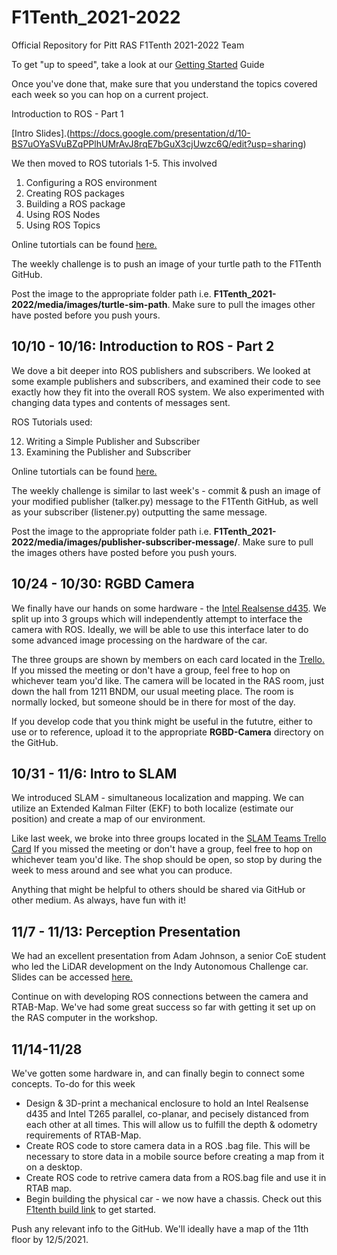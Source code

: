 # F1Tenth_2021-2022
Official Repository for Pitt RAS F1Tenth 2021-2022 Team 

To get "up to speed", take a look at our [Getting Started](https://docs.google.com/document/d/1MPcZuDyK1n8SSpPkCYEtRkjRHpZaNV0-Qj5Cd3Ra4kE/edit?usp=sharing) Guide

Once you've done that, make sure that you understand the topics covered each week so you can hop on a current project.

Introduction to ROS - Part 1

[Intro Slides].(https://docs.google.com/presentation/d/10-BS7uOYaSVuBZqPPlhUMrAvJ8rqE7bGuX3cjUwzc6Q/edit?usp=sharing)

We then moved to ROS tutorials 1-5. This involved

1. Configuring a ROS environment
2. Creating ROS packages 
3. Building a ROS package
4. Using ROS Nodes
5. Using ROS Topics

Online tutortials can be found [here.](http://wiki.ros.org/ROS/Tutorials)

The weekly challenge is to push an image of your turtle path to the F1Tenth GitHub.

Post the image to the appropriate folder path i.e. **F1Tenth_2021-2022/media/images/turtle-sim-path**. Make sure to pull the images other have posted before you push yours. 

## 10/10 - 10/16: Introduction to ROS - Part 2

We dove a bit deeper into ROS publishers and subscribers. We looked at some example publishers and subscribers, and examined their code to see exactly how they fit into the overall ROS system. We also experimented with changing data types and contents of messages sent. 

ROS Tutorials used: 

12. Writing a Simple Publisher and Subscriber 
13. Examining the Publisher and Subscriber 

Online tutortials can be found [here.](http://wiki.ros.org/ROS/Tutorials)

The weekly challenge is similar to last week's - commit & push an image of your modified publisher (talker.py) message to the F1Tenth GitHub, as well as your subscriber (listener.py) outputting the same message.

Post the image to the appropriate folder path i.e. **F1Tenth_2021-2022/media/images/publisher-subscriber-message/**. Make sure to pull the images others have posted before you push yours. 


## 10/24 - 10/30: RGBD Camera 

We finally have our hands on some hardware - the [Intel Realsense d435](https://www.intelrealsense.com/depth-camera-d435/). We split up into 3 groups which will independently attempt to interface the camera with ROS. Ideally, we will be able to use this interface later to do some advanced image processing on the hardware of the car. 

The three groups are shown by members on each card located in the [Trello.](https://trello.com/b/ofsd7s9F/weekly-sprint) If you missed the meeting or don't have a group, feel free to hop on whichever team you'd like. The camera will be located in the RAS room, just down the hall from 1211 BNDM, our usual meeting place. The room is normally locked, but someone should be in there for most of the day. 

If you develop code that you think might be useful in the fututre, either to use or to reference, upload it to the appropriate **RGBD-Camera** directory on the GitHub. 

## 10/31 - 11/6: Intro to SLAM

We introduced SLAM - simultaneous localization and mapping. We can utilize an Extended Kalman Filter (EKF) to both localize (estimate our position) and create a map of our environment. 

Like last week, we broke into three groups located in the [SLAM Teams Trello Card](https://trello.com/b/ofsd7s9F/weekly-sprint) If you missed the meeting or don't have a group, feel free to hop on whichever team you'd like. The shop should be open, so stop by during the week to mess around and see what you can produce.

Anything that might be helpful to others should be shared via GitHub or other medium. As always, have fun with it!

## 11/7 - 11/13: Perception Presentation 

We had an excellent presentation from Adam Johnson, a senior CoE student who led the LiDAR development on the Indy Autonomous Challenge car. Slides can be accessed [here.](https://docs.google.com/presentation/d/1OpZpCFbR4MlRBM9_tBVKmbXkI15ABNUqcTTLkb2kKVQ/edit?usp=sharing)

Continue on with developing ROS connections between the camera and RTAB-Map. We've had some great success so far with getting it set up on the RAS computer in the workshop.

## 11/14-11/28

We've gotten some hardware in, and can finally begin to connect some concepts. To-do for this week
- Design & 3D-print a mechanical enclosure to hold an Intel Realsense d435 and Intel T265 parallel, co-planar, and pecisely distanced from each other at all times. This will allow us to fulfill the depth & odometry requirements of RTAB-Map.
- Create ROS code to store camera data in a ROS .bag file. This will be necessary to store data in a mobile source before creating a map from it on a desktop.
- Create ROS code to retrive camera data from a ROS.bag file and use it in RTAB map. 
- Begin building the physical car - we now have a chassis. Check out this [F1tenth build link](https://f1tenth.org/build.html) to get started. 

Push any relevant info to the GitHub. We'll ideally have a map of the 11th floor by 12/5/2021. 

